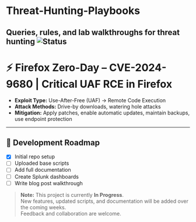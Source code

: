 # Threat-Hunting-Playbooks
Queries, rules, and lab walkthroughs for threat hunting
![Status](https://img.shields.io/badge/Status-In%20Progress-yellow)
---
# ⚡ Firefox Zero-Day – CVE-2024-9680 | Critical UAF RCE in Firefox 
- **Exploit Type:** Use-After-Free (UAF) → Remote Code Execution  
- **Attack Methods:** Drive-by downloads, watering hole attacks  
- **Mitigation:** Apply patches, enable automatic updates, maintain backups, use endpoint protection

---
## 🚧 Development Roadmap
- [x] Initial repo setup
- [ ] Uploaded base scripts
- [ ] Add full documentation
- [ ] Create Splunk dashboards
- [ ] Write blog post walkthrough

> **Note:** This project is currently **In Progress**.  
> New features, updated scripts, and documentation will be added over the coming weeks.  
> Feedback and collaboration are welcome.
